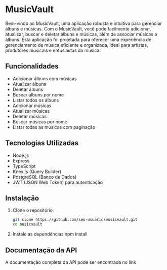 # MusicVault

Bem-vindo ao MusicVault, uma aplicação robusta e intuitiva para gerenciar álbuns e músicas. Com o MusicVault, você pode facilmente adicionar, atualizar, buscar e deletar álbuns e músicas, além de associar músicas a álbuns. Esta aplicação foi projetada para oferecer uma experiência de gerenciamento de música eficiente e organizada, ideal para artistas, produtores musicais e entusiastas da música.

## Funcionalidades

- Adicionar álbuns com músicas
- Atualizar álbuns
- Deletar álbuns
- Buscar álbuns por nome
- Listar todos os álbuns
- Adicionar músicas
- Atualizar músicas
- Deletar músicas
- Buscar músicas por nome
- Listar todas as músicas com paginação

## Tecnologias Utilizadas

- Node.js
- Express
- TypeScript
- Knex.js (Query Builder)
- PostgreSQL (Banco de Dados)
- JWT (JSON Web Token) para autenticação

## Instalação

1. Clone o repositório:
   ```sh
   git clone https://github.com/seu-usuario/musicvault.git
   cd musicvault

2. Instale as dependências 
   npm install

## Documentação da API
   A documentação completa da API pode ser encontrada no link